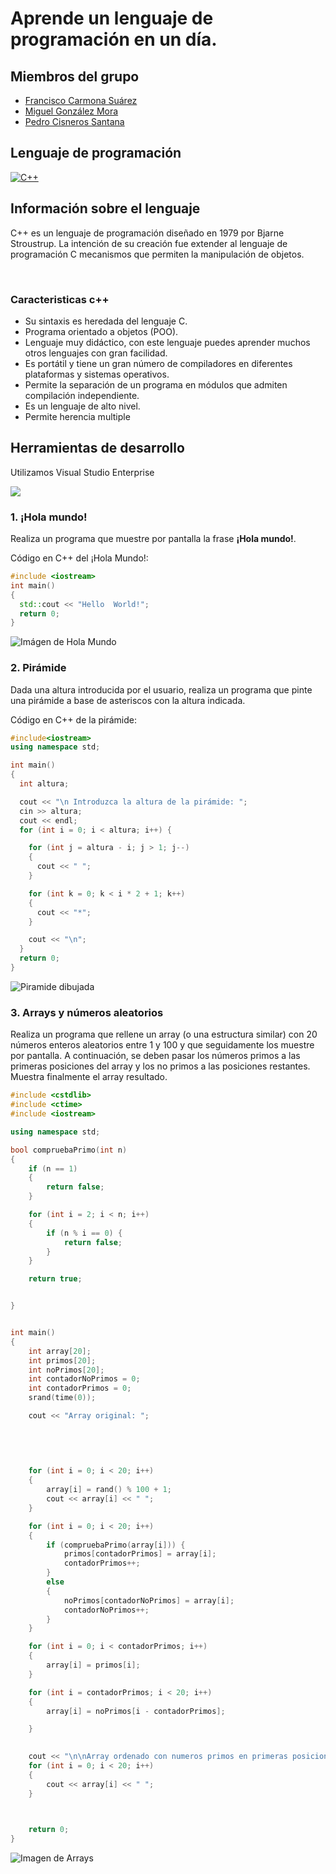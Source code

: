 # Aprende un lenguaje de programación en un día.

## Miembros del grupo

* [Francisco Carmona Suárez](https://github.com/Frankcs96)
* [Miguel González Mora](https://github.com/Miguelgm1693)
* [Pedro Cisneros Santana](https://github.com/PedroCisnerosSantana)

## Lenguaje de programación

<a href="https://es.wikipedia.org/wiki/C%2B%2B"> ![C++](https://github.com/Frankcs96/aprende-un-lenguaje-en-un-dia/blob/master/img/Logo.png)</a>


## Información sobre el lenguaje

<p>C++ es un lenguaje de programación diseñado en 1979 por Bjarne Stroustrup. La intención de su creación fue extender al lenguaje de programación C mecanismos que permiten la manipulación de objetos.</p> <br>
<h3>Caracteristicas c++ </h3>
  <ul>
    <li>Su sintaxis es heredada del lenguaje C. </li>
    <li>Programa orientado a objetos (POO).</li>
    <li>Lenguaje muy didáctico, con este lenguaje puedes aprender muchos otros lenguajes con gran facilidad. </li>
    <li>Es portátil y tiene un gran número de compiladores en diferentes plataformas y sistemas operativos. </li>
    <li>Permite la separación de un programa en módulos que admiten compilación independiente. </li>
    <li>Es un lenguaje de alto nivel. </li>
    <li>Permite herencia multiple </li>
    
    
  </ul>  

## Herramientas de desarrollo

Utilizamos Visual Studio Enterprise

![](https://github.com/Frankcs96/aprende-un-lenguaje-en-un-dia/blob/master/img/logoVisual.png)


### 1. ¡Hola mundo!

Realiza un programa que muestre por pantalla la frase **¡Hola mundo!**.

Código en C++ del ¡Hola Mundo!: 

```C++
#include <iostream>
int main()
{
  std::cout << "Hello  World!";
  return 0;
}
```

![Imágen de Hola Mundo](https://github.com/Frankcs96/aprende-un-lenguaje-en-un-dia/blob/master/img/helloworld.png)


### 2. Pirámide

Dada una altura introducida por el usuario, realiza un programa que pinte una pirámide a base de asteriscos con la altura indicada.

Código en C++ de la pirámide: 

```C++
#include<iostream>
using namespace std;

int main()
{
  int altura;

  cout << "\n Introduzca la altura de la pirámide: ";
  cin >> altura;
  cout << endl;
  for (int i = 0; i < altura; i++) {

    for (int j = altura - i; j > 1; j--)
    {
      cout << " ";
    }

    for (int k = 0; k < i * 2 + 1; k++)
    {
      cout << "*";
    }

    cout << "\n";
  }
  return 0;
}
```

![Piramide dibujada](https://github.com/Frankcs96/aprende-un-lenguaje-en-un-dia/blob/master/img/piramide.png) 

### 3. Arrays y números aleatorios

Realiza un programa que rellene un array (o una estructura similar) con 20 números enteros aleatorios entre 1 y 100 y que seguidamente los muestre por pantalla. A continuación, se deben pasar los números primos a las primeras posiciones del array y los no primos a las posiciones restantes. Muestra finalmente el array resultado.

```C++
#include <cstdlib> 
#include <ctime> 
#include <iostream>

using namespace std;

bool compruebaPrimo(int n)
{
	if (n == 1)
	{
		return false;
	}

	for (int i = 2; i < n; i++)
	{
		if (n % i == 0) {
			return false;
		}
	}

	return true;


}


int main()
{
	int array[20];
	int primos[20];
	int noPrimos[20];
	int contadorNoPrimos = 0;
	int contadorPrimos = 0;
	srand(time(0));

	cout << "Array original: ";
	
		
	
	

	for (int i = 0; i < 20; i++)
	{
		array[i] = rand() % 100 + 1;
		cout << array[i] << " ";
	}

	for (int i = 0; i < 20; i++)
	{
		if (compruebaPrimo(array[i])) {
			primos[contadorPrimos] = array[i];
			contadorPrimos++;	
		}
		else
		{
			noPrimos[contadorNoPrimos] = array[i];
			contadorNoPrimos++;						
		}	
	}

	for (int i = 0; i < contadorPrimos; i++)
	{
		array[i] = primos[i];
	}

	for (int i = contadorPrimos; i < 20; i++)
	{
		array[i] = noPrimos[i - contadorPrimos];

	}

	
	cout << "\n\nArray ordenado con numeros primos en primeras posiciones: ";
	for (int i = 0; i < 20; i++)
	{
		cout << array[i] << " ";
	}


	
	return 0;
}

```

![Imagen de Arrays](https://github.com/Frankcs96/aprende-un-lenguaje-en-un-dia/blob/master/img/arrays.png)


